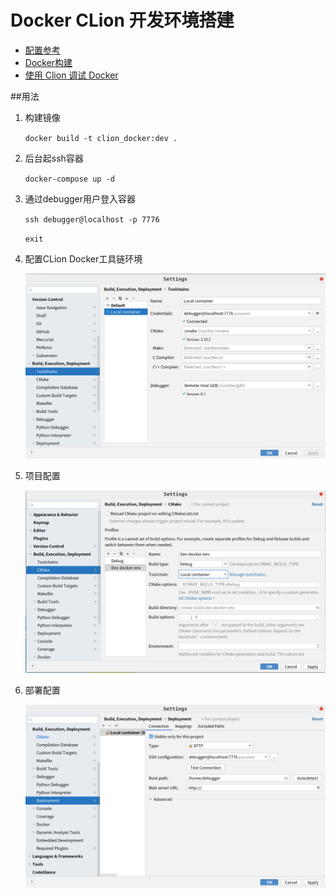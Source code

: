 # Docker CLion 开发环境搭建

- [配置参考](https://github.com/shuhaoliu/docker-clion-dev)
- [Docker构建](https://docs.docker.com/develop/develop-images/dockerfile_best-practices/)
- [使用 Clion 调试 Docker](https://zjuturtle.com/2019/04/29/clion-docker/)

##用法

1. 构建镜像

    `docker build -t clion_docker:dev .`
    
2. 后台起ssh容器

    `docker-compose up -d`
    
3. 通过debugger用户登入容器

    `ssh debugger@localhost -p 7776`
    
    `exit`

4. 配置CLion Docker工具链环境

    ![](pictures/config.png)
    
5. 项目配置
    
    ![](pictures/project_config.png)

6. 部署配置
    
    ![](pictures/deployment_config.png)
    